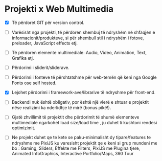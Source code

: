 # Projekti x Web Multimedia 
 
- [x] Të përdoret GIT për version control.

- [ ] Varësisht nga projekti, të përdoren shembuj të ndryshëm në shfaqjen e informacionit/produkteve, si për shembull stil i ndryshëm i  fotove, preloader, JavaScript effects etj.

- [ ] Të përdoren elemente multimediale: Audio, Video, Animation, Text, Grafika etj.

- [ ] Përdorimi i sliderit/sliderave.

- [ ] Përdorimi i fonteve të përshtatshme për web-temën që keni nga Google Fonts ose self hosted.

- [x] Lejohet përdorimi i framework-ave/librarive të ndryshme për front-end.

- [ ] Backendi nuk është obligativ, por është një vlerë e shtuar e projektit nëse realizimi ka nderlidhje të mirë (bonus pikë!).

- [ ] Gjatë zhvillimit të projektit dhe përdorimit të shumë elementeve multimediale ngarkohet load size/load time , ju duhet ti kushtoni rendesi optimizimit.

- [ ] Ne projekt duhet qe te kete se paku-minimalisht dy tipare/features te ndryshme me PixiJS ku varesisht projektit qe e keni si grup mundeni me bo : Gaming, Sliders, Effekte me Filters, PixiJS me Plugina tjere, Animated InfoGraphics, Interactive Portfolio/Maps, 360 Tour 
